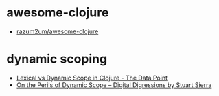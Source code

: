 # awesome-clojure
* [razum2um/awesome-clojure](https://github.com/razum2um/awesome-clojure)

# dynamic scoping
* [Lexical vs Dynamic Scope in Clojure - The Data Point](https://blog.rjmetrics.com/2012/01/11/lexical-vs-dynamic-scope-in-clojure/)
* [On the Perils of Dynamic Scope – Digital Digressions by Stuart Sierra](https://stuartsierra.com/2013/03/29/perils-of-dynamic-scope)

